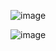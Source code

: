 ![image](https://github.com/user-attachments/assets/a6275458-15c6-4d65-8256-9ce05ccf75b7)

![image](https://github.com/user-attachments/assets/e6f1a888-7d5c-4fcb-825d-ddfdcc171e7e)
